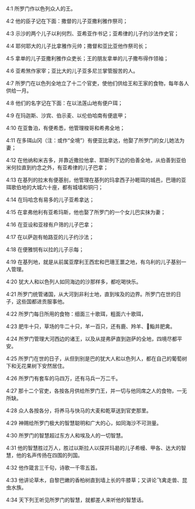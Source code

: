 <a id="1"></a>4:1  所罗门作以色列众人的王。  

<a id="2"></a>4:2  他的臣子记在下面：撒督的儿子亚撒利雅作祭司；  

<a id="3"></a>4:3  示沙的两个儿子以利何烈、亚希亚作书记；亚希律的儿子约沙法作史官；  

<a id="4"></a>4:4  耶何耶大的儿子比拿雅作元帅；撒督和亚比亚他作祭司长；  

<a id="5"></a>4:5  拿单的儿子亚撒利雅作众吏长；王的朋友拿单的儿子撒布得作领袖；  

<a id="6"></a>4:6  亚希煞作家宰；亚比大的儿子亚多尼兰掌管服苦的人。  

<a id="7"></a>4:7  所罗门在以色列全地立了十二个官吏，使他们供给王和王家的食物，每年各人供给一月。  

<a id="8"></a>4:8  他们的名字记在下面：在以法莲山地有便户珥；  

<a id="9"></a>4:9  在玛迦斯、沙宾、伯示麦、以伦伯哈南有便底甲；  

<a id="10"></a>4:10  在亚鲁泊，有便希悉，他管理梭哥和希弗全地；  

<a id="11"></a>4:11  在多珥山冈（注：或作“全境”）有便亚比拿达，他娶了所罗门的女儿她法为妻；  

<a id="12"></a>4:12  在他纳和米吉多，并靠近撒拉他拿、耶斯列下边的伯善全地，从伯善到亚伯米何拉直到约念之外，有亚希律的儿子巴拿；  

<a id="13"></a>4:13  在基列的拉末有便基别，他管理在基列的玛拿西子孙睚珥的城邑，巴珊的亚珥歌伯地的大城六十座，都有城墙和铜闩；  

<a id="14"></a>4:14  在玛哈念有易多的儿子亚希拿达；  

<a id="15"></a>4:15  在拿弗他利有亚希玛斯，他也娶了所罗门的一个女儿巴实抹为妻；　  

<a id="16"></a>4:16  在亚设和亚禄有户筛的儿子巴拿；  

<a id="17"></a>4:17  在以萨迦有帕路亚的儿子约沙法；  

<a id="18"></a>4:18  在便雅悯有以拉的儿子示每；  

<a id="19"></a>4:19  在基列地，就是从前属亚摩利王西宏和巴珊王噩之地，有乌利的儿子基别一人管理。  

<a id="20"></a>4:20  犹大人和以色列人如同海边的沙那样多，都吃喝快乐。  

<a id="21"></a>4:21  所罗门统管诸国，从大河到非利士地，直到埃及的边界。所罗门在世的日子，这些国都进贡服事他。  

<a id="22"></a>4:22  所罗门每日所用的食物：细面三十歌珥，粗面六十歌珥，  

<a id="23"></a>4:23  肥牛十只，草场的牛二十只，羊一百只，还有鹿、羚羊、鮨并肥禽。  

<a id="24"></a>4:24  所罗门管理大河西边的诸王，以及从提弗萨直到迦萨的全地，四境尽都平安。  

<a id="25"></a>4:25  所罗门在世的日子，从但到别是巴的犹大人和以色列人，都在自己的葡萄树下和无花果树下安然居住。  

<a id="26"></a>4:26  所罗门有套车的马四万，还有马兵一万二千。  

<a id="27"></a>4:27  那十二个官吏，各按各月供给所罗门王，并一切与他同席之人的食物，一无所缺。  

<a id="28"></a>4:28  众人各按各分，将养马与快马的大麦和乾草送到官吏那里。  

<a id="29"></a>4:29  神赐给所罗门极大的智慧聪明和广大的心，如同海沙不可测量。  

<a id="30"></a>4:30  所罗门的智慧超过东方人和埃及人的一切智慧。  

<a id="31"></a>4:31  他的智慧胜过万人，胜过以斯拉人以探并玛曷的儿子希幔、甲各、达大的智慧，他的名声传扬在四围的列国。　  

<a id="32"></a>4:32  他作箴言三千句，诗歌一千零五首。  

<a id="33"></a>4:33  他讲论草木，自黎巴嫩的香柏树直到墙上长的牛膝草；又讲论飞禽走兽、昆虫水族。  

<a id="34"></a>4:34  天下列王听见所罗门的智慧，就都差人来听他的智慧话。  
